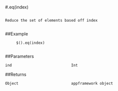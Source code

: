 #.eq(index)

```

Reduce the set of elements based off index
      
```

##Example

```
     $().eq(index)
     
```


##Parameters

```
ind                           Int

```

##Returns

```
Object                        appframework object
```

